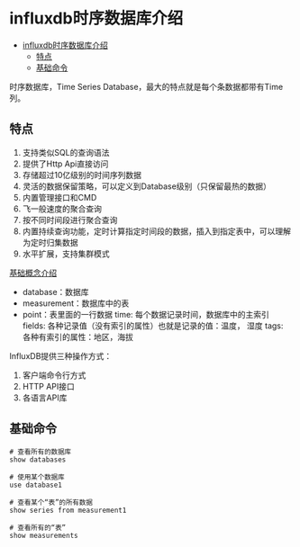 # influxdb时序数据库介绍
<!-- TOC -->

- [influxdb时序数据库介绍](#influxdb%e6%97%b6%e5%ba%8f%e6%95%b0%e6%8d%ae%e5%ba%93%e4%bb%8b%e7%bb%8d)
  - [特点](#%e7%89%b9%e7%82%b9)
  - [基础命令](#%e5%9f%ba%e7%a1%80%e5%91%bd%e4%bb%a4)

<!-- /TOC -->

时序数据库，Time Series Database，最大的特点就是每个条数据都带有Time列。

## 特点

1. 支持类似SQL的查询语法
2. 提供了Http Api直接访问
3. 存储超过10亿级别的时间序列数据
4. 灵活的数据保留策略，可以定义到Database级别（只保留最热的数据）
5. 内置管理接口和CMD
6. 飞一般速度的聚合查询
7. 按不同时间段进行聚合查询
8. 内置持续查询功能，定时计算指定时间段的数据，插入到指定表中，可以理解为定时归集数据
9. 水平扩展，支持集群模式

[基础概念介绍](https://www.cnblogs.com/zouhao/p/9862229.html)

- database：数据库
- measurement：数据库中的表
- point：表里面的一行数据
  time: 每个数据记录时间，数据库中的主索引
  fields: 各种记录值（没有索引的属性）也就是记录的值：温度， 湿度
  tags: 各种有索引的属性：地区，海拔

InfluxDB提供三种操作方式：

1. 客户端命令行方式
2. HTTP API接口
3. 各语言API库

## 基础命令

```shell
# 查看所有的数据库
show databases

# 使用某个数据库
use database1

# 查看某个“表”的所有数据
show series from measurement1

# 查看所有的“表”
show measurements
```
